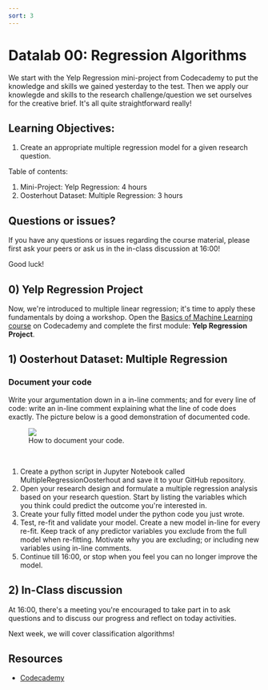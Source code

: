 ```yaml
---
sort: 3
---
```


# Datalab 00: Regression Algorithms

We start with the Yelp Regression mini-project from Codecademy to put the knowledge and skills we gained yesterday to the test. Then we apply our knowlegde and skills to the research challenge/question we set ourselves for the creative brief. It's all quite straightforward really!

## Learning Objectives:
1. Create an appropriate multiple regression model for a given research question.

Table of contents:
1. Mini-Project: Yelp Regression: 4 hours
2. Oosterhout Dataset: Multiple Regression: 3 hours

## Questions or issues?
If you have any questions or issues regarding the course material, please first ask your peers or ask us in the in-class discussion at 16:00!

Good luck!


## 0) Yelp Regression Project
Now, we're introduced to multiple linear regression; it's time to apply these fundamentals by doing a workshop. Open the [Basics of Machine Learning course](https://www.codecademy.com/learn/machine-learning) on Codecademy and complete the first module: **Yelp Regression Project**.


## 1) Oosterhout Dataset: Multiple Regression
### Document your code
Write your argumentation down in a in-line comments; and for every line of code: write an in-line comment explaining what the line of code does exactly. The picture below is a good demonstration of documented code.
<figure>
    <img src=".\assets\InLineComment.jpg" />
    <figcaption>How to document your code.</figcaption>
</figure>
<br>

1. Create a python script in Jupyter Notebook called MultipleRegressionOosterhout and save it to your GitHub repository.
2. Open your research design and formulate a multiple regression analysis based on your research question. Start by listing the variables which you think could predict the outcome you're interested in.
3. Create your fully fitted model under the python code you just wrote.
4. Test, re-fit and validate your model. Create a new model in-line for every re-fit. Keep track of any predictor variables you exclude from the full model when re-fitting. Motivate why you are excluding; or including new variables using in-line comments.
5. Continue till 16:00, or stop when you feel you can no longer improve the model.

## 2) In-Class discussion
At 16:00, there's a meeting you're encouraged to take part in to ask questions and to discuss our progress and reflect on today activities.

Next week, we will cover classification algorithms!



## Resources
- [Codecademy](https://www.codecademy.com/learn/machine-learning)

